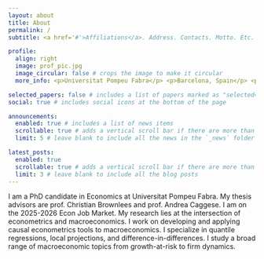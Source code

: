 ```yaml
---
layout: about
title: About
permalink: /
subtitle: <a href='#'>Affiliations</a>. Address. Contacts. Motto. Etc.

profile:
  align: right
  image: prof_pic.jpg
  image_circular: false # crops the image to make it circular
  more_info: <p>Universitat Pompeu Fabra</p> <p>Barcelona, Spain</p> <p>robert.wojciechowski@upf.edu</p>

selected_papers: false # includes a list of papers marked as "selected={true}"
social: true # includes social icons at the bottom of the page

announcements:
  enabled: true # includes a list of news items
  scrollable: true # adds a vertical scroll bar if there are more than 3 news items
  limit: 5 # leave blank to include all the news in the `_news` folder

latest_posts:
  enabled: true
  scrollable: true # adds a vertical scroll bar if there are more than 3 new posts items
  limit: 3 # leave blank to include all the blog posts
---
```


I am a PhD candidate in Economics at Universitat Pompeu Fabra. My thesis advisors are prof. Christian Brownlees and prof. Andrea Caggese. I am on the 2025-2026 Econ Job Market. My research lies at the intersection of econometrics and macroeconomics. I work on developing and applying causal econometrics tools to macroeconomics. I specialize in quantile regressions, local projections, and difference-in-differences. I study a broad range of macroeconomic topics from growth-at-risk to firm dynamics.
